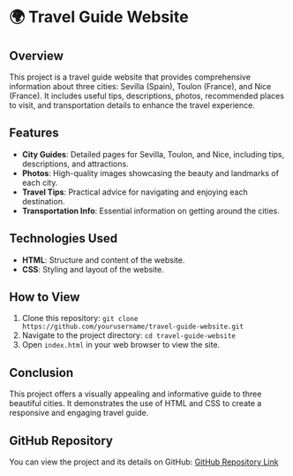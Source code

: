 # 🌍 Travel Guide Website

## Overview
This project is a travel guide website that provides comprehensive information about three cities: Sevilla (Spain), Toulon (France), and Nice (France). It includes useful tips, descriptions, photos, recommended places to visit, and transportation details to enhance the travel experience.

## Features
- **City Guides**: Detailed pages for Sevilla, Toulon, and Nice, including tips, descriptions, and attractions.
- **Photos**: High-quality images showcasing the beauty and landmarks of each city.
- **Travel Tips**: Practical advice for navigating and enjoying each destination.
- **Transportation Info**: Essential information on getting around the cities.

## Technologies Used
- **HTML**: Structure and content of the website.
- **CSS**: Styling and layout of the website.

## How to View
1. Clone this repository: `git clone https://github.com/yourusername/travel-guide-website.git`<br/>
2. Navigate to the project directory: `cd travel-guide-website`<br/>
3. Open `index.html` in your web browser to view the site.<br/>


## Conclusion
This project offers a visually appealing and informative guide to three beautiful cities. It demonstrates the use of HTML and CSS to create a responsive and engaging travel guide.

## GitHub Repository
You can view the project and its details on GitHub: [GitHub Repository Link](https://github.com/Fabs1999/Travel-Guide)<br/>
